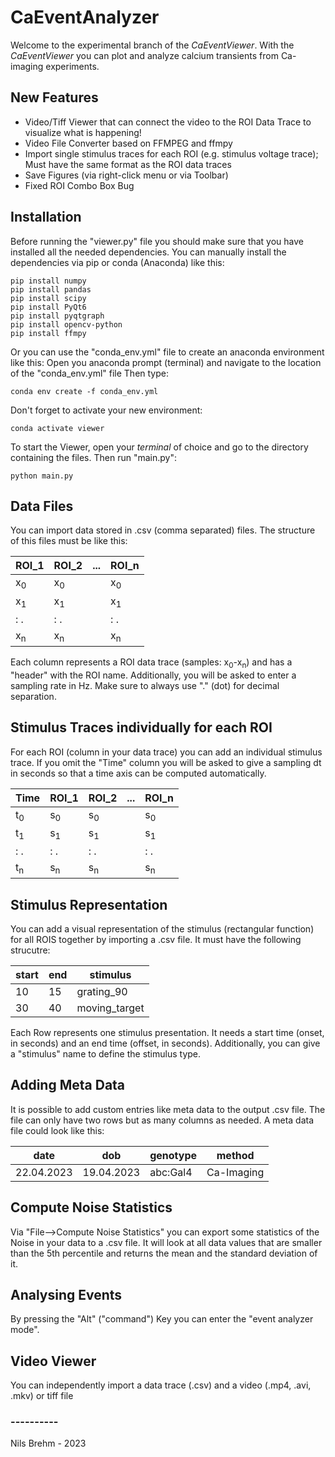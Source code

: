 # CaEventAnalyzer
Welcome to the experimental branch of the <i>CaEventViewer</i>.
With the <i>CaEventViewer</i> you can plot and analyze calcium transients from Ca-imaging experiments.

## New Features
- Video/Tiff Viewer that can connect the video to the ROI Data Trace to visualize what is happening!
- Video File Converter based on FFMPEG and ffmpy
- Import single stimulus traces for each ROI (e.g. stimulus voltage trace); Must have the same format as the ROI data traces
- Save Figures (via right-click menu or via Toolbar)
- Fixed ROI Combo Box Bug

## Installation
Before running the "viewer.py" file you should make sure that you have installed all the needed dependencies.
You can manually install the dependencies via pip or conda (Anaconda) like this:

```shell
pip install numpy
pip install pandas
pip install scipy
pip install PyQt6
pip install pyqtgraph
pip install opencv-python
pip install ffmpy
```
Or you can use the "conda_env.yml" file to create an anaconda environment like this:
Open you anaconda prompt (terminal) and navigate to the location of the "conda_env.yml" file
Then type:

```shell
conda env create -f conda_env.yml
```
Don't forget to activate your new environment:
```shell
conda activate viewer
```

To start the Viewer, open your <i>terminal</i> of choice and go to the directory containing the files.
Then run "main.py":

```shell
python main.py
```

## Data Files
You can import data stored in .csv (comma separated) files. The structure of this files must be like this:

| ROI_1         | ROI_2         | ... | ROI_n         |
|---------------|---------------|-----|---------------|
| x<sub>0</sub> | x<sub>0</sub> |     | x<sub>0</sub> |
| x<sub>1</sub> | x<sub>1</sub> |     | x<sub>1</sub> |
| : .           | : .           |     | : .           |
| x<sub>n</sub> | x<sub>n</sub> |     | x<sub>n</sub> |

Each column represents a ROI data trace (samples: x<sub>0</sub>-x<sub>n</sub>) and has a "header" with the ROI name.
Additionally, you will be asked to enter a sampling rate in Hz. Make sure to always use "." (dot) for decimal separation.

## Stimulus Traces individually for each ROI
For each ROI (column in your data trace) you can add an individual stimulus trace.
If you omit the "Time" column you will be asked to give a sampling dt in seconds so that a time axis can be computed automatically.

| Time          | ROI_1         | ROI_2         | ... | ROI_n         |
|---------------|---------------|---------------|-----|---------------|
| t<sub>0</sub> | s<sub>0</sub> | s<sub>0</sub> |     | s<sub>0</sub> |
| t<sub>1</sub> | s<sub>1</sub> | s<sub>1</sub> |     | s<sub>1</sub> |
| : .           | : .           | : .           |     | : .           |
| t<sub>n</sub> | s<sub>n</sub> | s<sub>n</sub> |     | s<sub>n</sub> |

## Stimulus Representation
You can add a visual representation of the stimulus (rectangular function) for all ROIS together by importing a .csv file. It must have the following strucutre:

| start | end | stimulus      |
|-------|-----|---------------|
| 10    | 15  | grating_90    |
| 30    | 40  | moving_target |

Each Row represents one stimulus presentation. It needs a start time (onset, in seconds) and an end time (offset, in seconds). Additionally, you can give a "stimulus" name to define the stimulus type.

## Adding Meta Data
It is possible to add custom entries like meta data to the output .csv file. The file can only have two rows but as many columns as needed.
A meta data file could look like this:

| date       | dob        | genotype | method     |
|------------|------------|----------|------------|
| 22.04.2023 | 19.04.2023 | abc:Gal4 | Ca-Imaging |

## Compute Noise Statistics
Via "File-->Compute Noise Statistics" you can export some statistics of the Noise in your data to a .csv file.
It will look at all data values that are smaller than the 5th percentile and returns the mean and the standard deviation of it.

## Analysing Events
By pressing the "Alt" ("command") Key you can enter the "event analyzer mode".

## Video Viewer
You can independently import a data trace (.csv) and a video (.mp4, .avi, .mkv) or tiff file

### ----------
Nils Brehm - 2023
